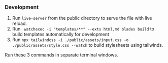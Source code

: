 ### Development

1. Run `live-server` from the public directory to serve the file with live reload.
2. Run ` watchexec -i "templates/**" --exts html,md blades build` to build templates automatically for development
3. Run `npx tailwindcss -i ./public/assets/input.css -o ./public/assets/style.css --watch` to build stylesheets using tailwinds.

Run these 3 commands in separate terminal windows.
